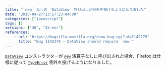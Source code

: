```yaml
---
title: "`new` なしの `DataView` 呼び出しが例外を投げるようになりました"
date: "2015-04-27T13:17:23-04:00"
categories: ["javascript"]
tags: []
versions: ["40", "45-esr"]
references:
    - url: "https://bugzilla.mozilla.org/show_bug.cgi?id=1142279"
      title: "Bug 1142279 – DataView should require `new`"
---
```

[`DataView`](https://developer.mozilla.org/docs/Web/JavaScript/Reference/Global_Objects/DataView) コンストラクターが [`new`](https://developer.mozilla.org/docs/Web/JavaScript/Reference/Operators/new) 演算子なしに呼び出された場合、Firefox は仕様に従って [`TypeError`](https://developer.mozilla.org/docs/Web/JavaScript/Reference/Global_Objects/TypeError) 例外を投げるようになりました。
